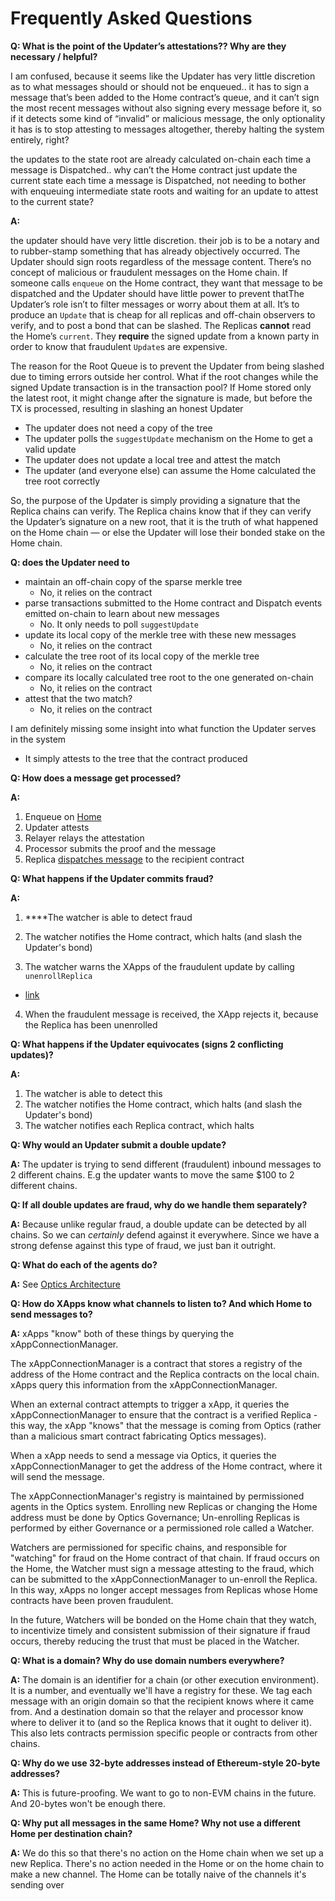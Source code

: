 # Frequently Asked Questions

**Q: What is the point of the Updater’s attestations?? Why are they necessary / helpful?**

I am confused, because it seems like the Updater has very little discretion as to what messages should or should not be enqueued.. it has to sign a message that’s been added to the Home contract’s queue, and it can’t sign the most recent messages without also signing every message before it, so if it detects some kind of “invalid” or malicious message, the only optionality it has is to stop attesting to messages altogether, thereby halting the system entirely, right?

the updates to the state root are already calculated on-chain each time a message is Dispatched.. why can’t the Home contract just update the current state each time a message is Dispatched, not needing to bother with enqueuing intermediate state roots and waiting for an update to attest to the current state?

**A:** 

the updater should have very little discretion. their job is to be a notary and to rubber-stamp something that has already objectively occurred. The Updater should sign roots regardless of the message content. There’s no concept of malicious or fraudulent messages on the Home chain. If someone calls `enqueue` on the Home contract, they want that message to be dispatched and the Updater should have little power to prevent thatThe Updater’s role isn’t to filter messages or worry about them at all. It’s to produce an `Update` that is cheap for all replicas and off-chain observers to verify, and to post a bond that can be slashed. The Replicas **cannot** read the Home’s `current`. They **require** the signed update from a known party in order to know that fraudulent `Update`s are expensive.

The reason for the Root Queue is to prevent the Updater from being slashed due to timing errors outside her control. What if the root changes while the signed Update transaction is in the transaction pool? If Home stored only the latest root, it might change after the signature is made, but before the TX is processed, resulting in slashing an honest Updater

- The updater does not need a copy of the tree
- The updater polls the `suggestUpdate` mechanism on the Home to get a valid update
- The updater does not update a local tree and attest the match
- The updater (and everyone else) can assume the Home calculated the tree root correctly

So, the purpose of the Updater is simply providing a signature that the Replica chains can verify. The Replica chains know that if they can verify the Updater’s signature on a new root, that it is the truth of what happened on the Home chain — or else the Updater will lose their bonded stake on the Home chain.

**Q: does the Updater need to**

- maintain an off-chain copy of the sparse merkle tree
    - No, it relies on the contract
- parse transactions submitted to the Home contract and Dispatch events emitted on-chain to learn about new messages
    - No. It only needs to poll `suggestUpdate`
- update its local copy of the merkle tree with these new messages
    - No, it relies on the contract
- calculate the tree root of its local copy of the merkle tree
    - No, it relies on the contract
- compare its locally calculated tree root to the one generated on-chain
    - No, it relies on the contract
- attest that the two match?
    - No, it relies on the contract

I am definitely missing some insight into what function the Updater serves in the system

- It simply attests to the tree that the contract produced

**Q: How does a message get processed?**

**A:**

1. Enqueue on [Home](https://github.com/celo-org/optics-monorepo/blob/main/solidity/optics-core/contracts/Home.sol)
2. Updater attests
3. Relayer relays the attestation
4. Processor submits the proof and the message
5. Replica [dispatches message](https://github.com/celo-org/optics-monorepo/blob/main/solidity/optics-core/contracts/Replica.sol#L202-L239) to the recipient contract

**Q: What happens if the Updater commits fraud?**

**A:**

1. ****The watcher is able to detect fraud

2. The watcher notifies the Home contract, which halts (and slash the Updater's bond)

3. The watcher warns the XApps of the fraudulent update by calling `unenrollReplica`

- [link](https://github.com/celo-org/optics-monorepo/blob/main/solidity/optics-core/contracts/XAppConnectionManager.sol#L38-L42)

4. When the fraudulent message is received, the XApp rejects it, because the Replica has been unenrolled

**Q: What happens if the Updater equivocates (signs 2 conflicting updates)?**

**A:** 

1. The watcher is able to detect this
2. The watcher notifies the Home contract, which halts (and slash the Updater's bond)
3. The watcher notifies each Replica contract, which halts

**Q: Why would an Updater submit a double update?**

**A:** The updater is trying to send different (fraudulent) inbound messages to 2 different chains. E.g the updater wants to move the same $100 to 2 different chains. 

**Q: If all double updates are fraud, why do we handle them separately?**

**A:** Because unlike regular fraud, a double update can be detected by all chains. So we can *certainly* defend against it everywhere. Since we have a strong defense against this type of fraud, we just ban it outright.

**Q: What do each of the agents do?**

**A:** See [Optics Architecture](./architecture.md)

**Q: How do XApps know what channels to listen to? And which Home to send messages to?**

**A:** xApps "know" both of these things by querying the xAppConnectionManager. 

The xAppConnectionManager is a contract that stores a registry of the address of the Home contract and the Replica contracts on the local chain. xApps query this information from the xAppConnectionManager. 

When an external contract attempts to trigger a xApp, it queries the xAppConnectionManager to ensure that the contract is a verified Replica - this way, the xApp "knows" that the message is coming from Optics (rather than a malicious smart contract fabricating Optics messages).

When a xApp needs to send a message via Optics, it queries the xAppConnectionManager to get the address of the Home contract, where it will send the message. 

The xAppConnectionManager's registry is maintained by permissioned agents in the Optics system. Enrolling new Replicas or changing the Home address must be done by Optics Governance; Un-enrolling Replicas is performed by either Governance or a permissioned role called a Watcher. 

Watchers are permissioned for specific chains, and responsible for "watching" for fraud on the Home contract of that chain. If fraud occurs on the Home, the Watcher must sign a message attesting to the fraud, which can be submitted to the xAppConnectionManager to un-enroll the Replica. In this way, xApps no longer accept messages from Replicas whose Home contracts have been proven fraudulent. 

In the future, Watchers will be bonded on the Home chain that they watch, to incentivize timely and consistent submission of their signature if fraud occurs, thereby reducing the trust that must be placed in the Watcher.

**Q: What is a domain? Why do use domain numbers everywhere?**

**A:** The domain is an identifier for a chain (or other execution environment). It is a number, and eventually we'll have a registry for these. We tag each message with an origin domain so that the recipient knows where it came from. And a destination domain so that the relayer and processor know where to deliver it to (and so the Replica knows that it ought to deliver it). This also lets contracts permission specific people or contracts from other chains.

**Q: Why do we use 32-byte addresses instead of Ethereum-style 20-byte addresses?**

**A:** This is future-proofing. We want to go to non-EVM chains in the future. And 20-bytes won't be enough there.

**Q: Why put all messages in the same Home? Why not use a different Home per destination chain?**

**A:** We do this so that there's no action on the Home chain when we set up a new Replica. There's no action needed in the Home or on the home chain to make a new channel. The Home can be totally naive of the channels it's sending over
